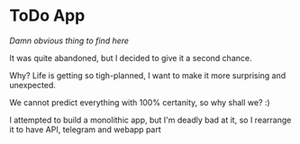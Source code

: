 # ToDo App
*Damn obvious thing to find here*

It was quite abandoned, but I decided to give it a second chance.

Why? Life is getting so tigh-planned, I want to make it more surprising and unexpected.

We cannot predict everything with 100% certanity, so why shall we? :)

I attempted to build a monolithic app, but I'm deadly bad at it, so I rearrange it to have API, telegram and webapp part
